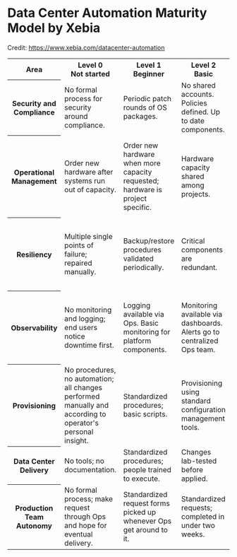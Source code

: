 # Data Center Automation Maturity Model by Xebia

Credit: https://www.xebia.com/datacenter-automation

<table>

<tr>
<th>Area</th>
<th>Level 0<br>Not started</th>
<th>Level 1<br>Beginner</th>
<th>Level 2<br>Basic</th>
<th>Level 3<br>Intermediate</th>
<th>Level 4<br>Advanced</th>
<th>Level 5<br>Expert</th>
</tr>

<tr>
<th>Security and Compliance</th>
<td>No formal process for security around compliance.</td>
<td>Periodic patch rounds of OS packages.</td>
<td>No shared accounts. Policies defined. Up to date components.</td>
<td>Full audit trail; policies periodically validated.
<td>Fully automated security and compliance checks.
<td>Full insight into and control of security and compliance risks.</td>
</tr>

<tr>
<th>Operational Management</th>
<td>Order new hardware after systems run out of capacity.</td>
<td>Order new hardware when more capacity requested; hardware is project specific.</td>
<td>Hardware capacity shared among projects.</td>
<td>Periodic checks of available and used capacity.</td>
<td>Cost allocated per use; detection of under-used components.</td>
<td>Fully automated insight into capacity, cost, business value and operational burden.</td>
</tr>

<tr>
<th>Resiliency</th>
<td>Multiple single points of failure; repaired manually.</td>
<td>Backup/restore procedures validated periodically.</td>
<td>Critical components are redundant.</td>
<td>Backup/restore procedures are automated and validated frequently.</td>
<td>All components are redundant.</td>
<td>Auto-healing.</td>
<td>Planned and unplanned, automated resiliency test; predictive autoscaling.</td>
</tr>

<tr>
<th>Observability</th>
<td>No monitoring and logging; end users notice downtime first.</td>
<td>Logging available via Ops. Basic monitoring for platform components.</td>
<td>Monitoring available via dashboards. Alerts go to centralized Ops team.</td>
<td>Logging available via self-service for every product team.</td>
<td>Configurable alerts and custom dashboards for product teams.</td>
<td>Custom metrics. Product teams configure alerts based on custom events.</td>
</tr>

<tr>
<th>Provisioning</th>
<td>No procedures, no automation; all changes performed manually and according to operator's personal insight.</td>
<td>Standardized procedures; basic scripts.</td>
<td>Provisioning using standard configuration management tools.</td>
<td>No manual changes; full configuration management.</td>
<td>Immutable infrastructure.</td>
<td>Infrastructure as code.</td>
</tr>

<tr>
<th>Data Center Delivery</th>
<td>No tools; no documentation.</td>
<td>Standardized procedures; people trained to execute.</td>
<td>Changes lab-tested before applied.</td>
<td>Features delivered in small iterations.</td>
<td>Automated tests for most components.</td>
<td>Continuous delivery of all infrastructure components.</td>
</tr>

<tr>
<th>Production Team Autonomy</th>
<td>No formal process; make request through Ops and hope for eventual delivery.</td>
<td>Standardized request forms picked up whenever Ops get around to it.</td>
<td>Standardized requests; completed in under two weeks.</td>
<td>Partial self-service for basic features.</td>
<td>Self-service portal with graphical UI.</td>
<td>Full self-service with graphical UI and APIs.</td>
</tr>

</table>

